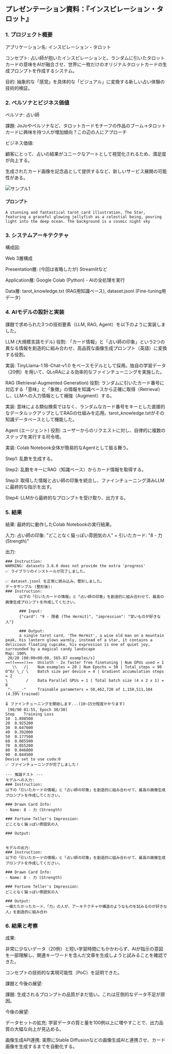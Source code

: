## プレゼンテーション資料：『インスピレーション・タロット』
### 1. プロジェクト概要
アプリケーション名: インスピレーション・タロット

コンセプト: 占い師が抱いたインスピレーションと、ランダムに引いたタロットカードの意味をAIが融合させ、世界に一枚だけのオリジナルタロットカードの生成プロンプトを作成するシステム。

目的: 抽象的な「感覚」を具体的な「ビジュアル」に変換する新しい占い体験の技術的検証。

### 2. ペルソナとビジネス価値
ペルソナ: 占い師

課題: JoJoやペルソナなど、タロットカードモチーフの作品のブーム→タロットカードに興味を持つ人が増加傾向？この辺の人にアプローチ

ビジネス価値:

顧客にとって、占いの結果がユニークなアートとして視覚化されるため、満足度が向上する。

生成されたカード画像を記念品として提供するなど、新しいサービス展開の可能性がある。

![サンプル1](./sample/generated_f98b4dba-bd1c-4fd4-b503-3900cb41476f2356833320426926422.jpg)

#### プロンプト
```
A stunning and fantastical tarot card illustration, The Star, featuring a graceful glowing jellyfish as a celestial being, pouring light into the deep ocean. The background is a cosmic night sky
```

### 3. システムアーキテクチャ
構成図:

Web 3層構成

Presentation層: (今回は省略したが) Streamlitなど

Application層: Google Colab (Python) - AIの全処理を実行

Data層: tarot_knowledge.txt (RAG用知識ベース), dataset.jsonl (Fine-tuning用データ)

### 4. AIモデルの設計と実装
課題で求められた3つの技術要素（LLM, RAG, Agent）を以下のように実装しました。

LLM (大規模言語モデル)
役割: 「カード情報」と「占い師の印象」という2つの異なる情報を創造的に組み合わせ、高品質な画像生成プロンプト（英語）に変換する役割。

実装: TinyLlama-1.1B-Chat-v1.0 をベースモデルとして採用。独自の学習データ（20例）を用いて、QLoRAによる効率的なファインチューニングを実施した。

RAG (Retrieval-Augmented Generation)
役割: ランダムに引いたカード番号に対応する「意味」と「象徴」の情報を知識ベースから正確に取得（Retrieval）し、LLMへの入力情報として補強（Augment）する。

実装: 意味による類似検索ではなく、ランダムなカード番号をキーとした直接的なデータルックアップとしてRAGの仕組みを応用。tarot_knowledge.txtがその知識データベースとして機能した。

Agent (エージェント)
役割: ユーザーからのリクエストに対し、自律的に複数のステップを実行する司令塔。

実装: Colab Notebook全体が簡易的なAgentとして振る舞う。

Step1: 乱数を生成する。

Step2: 乱数をキーにRAG（知識ベース）からカード情報を取得する。

Step3: 取得した情報と占い師の印象を統合し、ファインチューニング済みLLMに最終的な指示を出す。

Step4: LLMから最終的なプロンプトを受け取り、出力する。

### 5. 結果

結果: 最終的に動作したColab Notebookの実行結果。

入力: 占い師の印象: "どことなく猫っぽい雰囲気の人" + 引いたカード: "8 - 力 (Strength)"

出力:
```
### Instruction:
WARNING: datasets 3.6.0 does not provide the extra 'progress'
✅ ライブラリのインストールが完了しました。

✅ dataset.jsonl を正常に読み込み、整形しました。
データサンプル (整形後):
### Instruction:
      以下の「引いたカードの情報」と「占い師の印象」を創造的に組み合わせて、最高の画像生成プロンプトを作成してください。

      ### Input:
      {"card": "9 - 隠者 (The Hermit)", "impression": "甘いものが好きな人"}

      ### Output:
      a single tarot card, 'The Hermit', a wise old man on a mountain peak, his lantern glows warmly, instead of a star, it contains a delicious floating cupcake, his expression is one of quiet joy, surrounded by a magical candy landscape
Map: 100%
 20/20 [00:00<00:00, 565.87 examples/s]
==((====))==  Unsloth - 2x faster free finetuning | Num GPUs used = 1
   \\   /|    Num examples = 20 | Num Epochs = 30 | Total steps = 90
O^O/ \_/ \    Batch size per device = 4 | Gradient accumulation steps = 2
\        /    Data Parallel GPUs = 1 | Total batch size (4 x 2 x 1) = 8
 "-____-"     Trainable parameters = 50,462,720 of 1,150,511,104 (4.39% trained)

⏳ ファインチューニングを開始します...(10~15分程度かかります)
 [90/90 01:55, Epoch 30/30]
Step	Training Loss
10	1.898500
20	0.925200
30	0.647600
40	0.392000
50	0.177500
60	0.085500
70	0.055200
80	0.046800
90	0.044500
Device set to use cuda:0
✅ ファインチューニングが完了しました！

--- 推論テスト ---
モデルへの入力:
### Instruction:
以下の「引いたカードの情報」と「占い師の印象」を創造的に組み合わせて、最高の画像生成プロンプトを作成してください。

### Drawn Card Info:
- Name: 8 - 力 (Strength)

### Fortune Teller's Impression:
どことなく猫っぽい雰囲気の人

### Output:


モデルの出力:
### Instruction:
以下の「引いたカードの情報」と「占い師の印象」を創造的に組み合わせて、最高の画像生成プロンプトを作成してください。

### Drawn Card Info:
- Name: 8 - 力 (Strength)

### Fortune Teller's Impression:
どことなく猫っぽい雰囲気の人

### Output:
一條たたかったカード、「力」の人が、アーキテクチャや構造のようなものを試みるのが好きな人」を創造的に組み合わ
```
### 6. 結果と考察
成果:

非常に少ないデータ（20例）と短い学習時間にもかかわらず、AIが指示の意図を一部理解し、関連キーワードを含んだ文章を生成しようと試みることを確認できた。

コンセプトの技術的な実現可能性（PoC）を証明できた。

課題と今後の展望:

課題: 生成されるプロンプトの品質がまだ低い。これは圧倒的なデータ不足が原因。

今後の展望:

データセットの拡充: 学習データの質と量を100例以上に増やすことで、出力品質の大幅な向上が見込める。

画像生成API連携: 実際にStable Diffusionなどの画像生成AIと連携させ、カード画像を生成するまでを自動化する。
